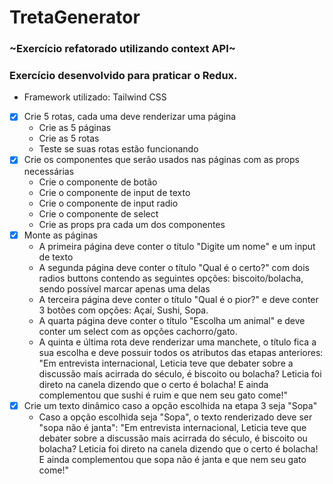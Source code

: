 # TretaGenerator

### ~Exercício refatorado utilizando context API~

### Exercício desenvolvido para praticar o Redux.
  - Framework utilizado: Tailwind CSS
- [x] Crie 5 rotas, cada uma deve renderizar uma página
  - Crie as 5 páginas
  - Crie as 5 rotas
  - Teste se suas rotas estão funcionando
- [x] Crie os componentes que serão usados nas páginas com as props necessárias
  - Crie o componente de botão
  - Crie o componente de input de texto
  - Crie o componente de input radio
  - Crie o componente de select
  - Crie as props pra cada um dos componentes
- [x] Monte as páginas
  - A primeira página deve conter o título "Digite um nome" e um input de texto
  - A segunda página deve conter o título "Qual é o certo?" com dois radios buttons contendo as seguintes opções: biscoito/bolacha, sendo possível marcar apenas uma delas
  - A terceira página deve conter o título "Qual é o pior?" e deve conter 3 botões com opções: Açaí, Sushi, Sopa.
  - A quarta página deve conter o título "Escolha um animal" e deve conter um select com as opções cachorro/gato.
  - A quinta e última rota deve renderizar uma manchete, o título fica a sua escolha e deve possuir todos os atributos das etapas anteriores:
  "Em entrevista internacional, Leticia teve que debater sobre a discussão mais acirrada do século, é biscoito ou bolacha? Leticia foi direto na canela dizendo que o certo é bolacha! E ainda complementou que sushi é ruim e que nem seu gato come!"
- [x] Crie um texto dinâmico caso a opção escolhida na etapa 3 seja "Sopa"
  - Caso a opção escolhida seja "Sopa", o texto renderizado deve ser "sopa não é janta":
  "Em entrevista internacional, Leticia teve que debater sobre a discussão mais acirrada do século, é biscoito ou bolacha? Leticia foi direto na canela dizendo que o certo é bolacha! E ainda complementou que sopa não é janta e que nem seu gato come!"
